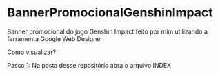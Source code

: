 # BannerPromocionalGenshinImpact
Banner promocional do jogo Genshin Impact feito por mim utilizando a ferramenta Google Web Designer

Como visualizar?

Passo 1: Na pasta desse repositório abra o arquivo INDEX
